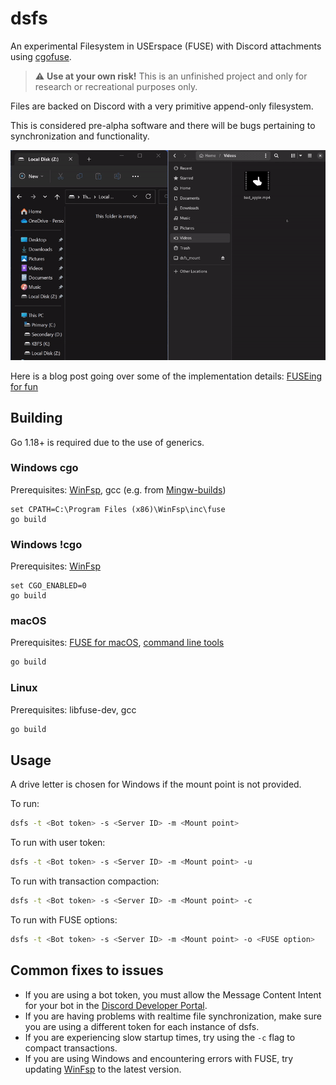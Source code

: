 # dsfs

An experimental Filesystem in USErspace (FUSE) with Discord attachments
using [cgofuse](https://github.com/winfsp/cgofuse).

> :warning: **Use at your own risk!** This is an unfinished project and only
> for research or recreational purposes only.

Files are backed on Discord with a very primitive append-only filesystem.

This is considered pre-alpha software and there will be bugs pertaining to
synchronization and functionality.

![Demo](demo.gif)

Here is a blog post going over some of the implementation
details: [FUSEing for fun](https://www.darenliang.com/posts/fuseing-for-fun)

## Building

Go 1.18+ is required due to the use of generics.

### Windows cgo

Prerequisites: [WinFsp](https://github.com/winfsp/winfsp),
gcc (e.g. from [Mingw-builds](http://mingw-w64.org/doku.php/download))

```
set CPATH=C:\Program Files (x86)\WinFsp\inc\fuse
go build
```

### Windows !cgo

Prerequisites: [WinFsp](https://github.com/winfsp/winfsp)

```
set CGO_ENABLED=0
go build
```

### macOS

Prerequisites: [FUSE for macOS](https://osxfuse.github.io),
[command line tools](https://developer.apple.com/library/content/technotes/tn2339/_index.html)

```bash
go build
```

### Linux

Prerequisites: libfuse-dev, gcc

```bash
go build
```

## Usage

A drive letter is chosen for Windows if the mount point is not provided.

To run:

```bash
dsfs -t <Bot token> -s <Server ID> -m <Mount point>
```

To run with user token:

```bash
dsfs -t <Bot token> -s <Server ID> -m <Mount point> -u
```

To run with transaction compaction:

```bash
dsfs -t <Bot token> -s <Server ID> -m <Mount point> -c
```

To run with FUSE options:

```bash
dsfs -t <Bot token> -s <Server ID> -m <Mount point> -o <FUSE option>
```

## Common fixes to issues

- If you are using a bot token, you must allow the Message Content Intent for
  your bot in the [Discord Developer Portal](https://discord.com/developers/applications).
- If you are having problems with realtime file synchronization, make sure you
  are using a different token for each instance of dsfs.
- If you are experiencing slow startup times, try using the `-c` flag to
  compact transactions.
- If you are using Windows and encountering errors with FUSE, try
  updating [WinFsp](https://github.com/winfsp/winfsp) to the latest version.
